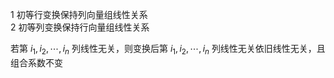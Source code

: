 1 初等行变换保持列向量组线性关系    
2 初等列变换保持行向量组线性关系    
    
若第 $i_1,i_2,\cdots,i_n$ 列线性无关，则变换后第 $i_1,i_2,\cdots,i_n$ 列线性无关依旧线性无关，且组合系数不变    

